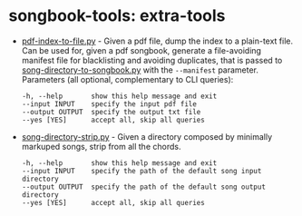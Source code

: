 # songbook-tools: extra-tools

- [pdf-index-to-file.py](pdf-index-to-file.py) - Given a pdf file, dump the index to a plain-text file. Can be used for, given a pdf songbook, generate a file-avoiding manifest file for blacklisting and avoiding duplicates, that is passed to [song-directory-to-songbook.py](/README.md#contents-and-usage) with the `--manifest` parameter. Parameters (all optional, complementary to CLI queries):
  ```
  -h, --help       show this help message and exit
  --input INPUT    specify the input pdf file
  --output OUTPUT  specify the output txt file
  --yes [YES]      accept all, skip all queries
  ```

- [song-directory-strip.py](song-directory-strip.py) - Given a directory composed by minimally markuped songs, strip from all the chords.
  ```
  -h, --help       show this help message and exit
  --input INPUT    specify the path of the default song input directory
  --output OUTPUT  specify the path of the default song output directory
  --yes [YES]      accept all, skip all queries
  ```
